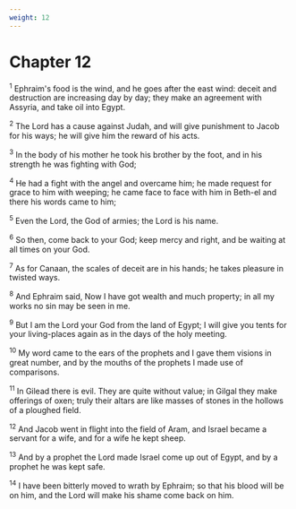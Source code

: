 ```yaml
---
weight: 12
---
```


# Chapter 12

<sup>1</sup> Ephraim's food is the wind, and he goes after the east wind: deceit and destruction are increasing day by day; they make an agreement with Assyria, and take oil into Egypt. 

<sup>2</sup> The Lord has a cause against Judah, and will give punishment to Jacob for his ways; he will give him the reward of his acts. 

<sup>3</sup> In the body of his mother he took his brother by the foot, and in his strength he was fighting with God; 

<sup>4</sup> He had a fight with the angel and overcame him; he made request for grace to him with weeping; he came face to face with him in Beth-el and there his words came to him; 

<sup>5</sup> Even the Lord, the God of armies; the Lord is his name. 

<sup>6</sup> So then, come back to your God; keep mercy and right, and be waiting at all times on your God. 

<sup>7</sup> As for Canaan, the scales of deceit are in his hands; he takes pleasure in twisted ways. 

<sup>8</sup> And Ephraim said, Now I have got wealth and much property; in all my works no sin may be seen in me. 

<sup>9</sup> But I am the Lord your God from the land of Egypt; I will give you tents for your living-places again as in the days of the holy meeting. 

<sup>10</sup> My word came to the ears of the prophets and I gave them visions in great number, and by the mouths of the prophets I made use of comparisons. 

<sup>11</sup> In Gilead there is evil. They are quite without value; in Gilgal they make offerings of oxen; truly their altars are like masses of stones in the hollows of a ploughed field. 

<sup>12</sup> And Jacob went in flight into the field of Aram, and Israel became a servant for a wife, and for a wife he kept sheep. 

<sup>13</sup> And by a prophet the Lord made Israel come up out of Egypt, and by a prophet he was kept safe. 

<sup>14</sup> I have been bitterly moved to wrath by Ephraim; so that his blood will be on him, and the Lord will make his shame come back on him. 


